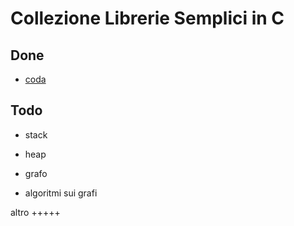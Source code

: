 Collezione Librerie Semplici in C
======================

Done
---------------

* [coda](http://it.wikipedia.org/wiki/Coda_%28informatica%29)

Todo
-----

* stack
* heap
* grafo

* algoritmi sui grafi


altro
+++++

